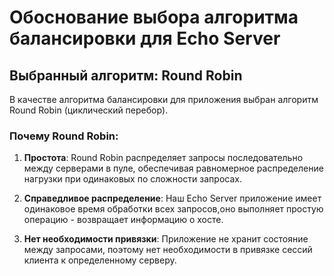 # Обоснование выбора алгоритма балансировки для Echo Server

## Выбранный алгоритм: Round Robin

В качестве алгоритма балансировки для приложения выбран алгоритм Round Robin (циклический перебор).

### Почему Round Robin:

1. **Простота**: 
   Round Robin распределяет запросы последовательно между серверами в пуле, обеспечивая равномерное распределение нагрузки при одинаковых по сложности запросах.

2. **Справедливое распределение**:
   Наш Echo Server приложение имеет одинаковое время обработки всех запросов,оно выполняет простую операцию - возвращает информацию о хосте.

3. **Нет необходимости привязки**:
   Приложение не хранит состояние между запросами, поэтому нет необходимости в привязке сессий клиента к определенному серверу.

